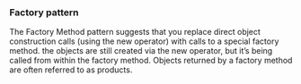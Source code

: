 ### Factory pattern

The Factory Method pattern suggests that you replace direct object construction calls (using the new operator) with 
calls to a special factory method. the objects are still created via the new operator, but it’s being called from 
within the factory method. Objects returned by a factory method are often referred to as products.